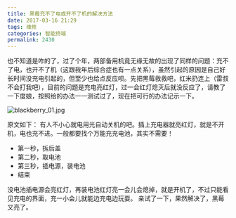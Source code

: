 ```yaml
---
title: 黑莓充不了电或开不了机的解决方法
date: 2017-03-16 21:29
tags: 维修
categories: 智能终端
permalink: 2430
---
```


也不知道是咋的了，过了个年，两部备用机竟无缘无故的出现了同样的问题：充不了电，也开不了机（这跟我年后综合症也有一点关系），虽然引起的原因是自己好长时间没充电引起的，但至少也给点反应呗。先把黑莓救救吧，红米扔连上（雷叔不会打我吧），目前的问题是充电亮红灯，过一会红灯熄灭后就没反应了，请教了一下度娘，按照给的办法一一测试过了，现在把可行的办法记示一下。


<!--more-->

![blackberry_01.jpg][1]

原文如下：
有人不小心就电用光自动关机的吧。插上充电器就亮红灯，就是不开机，电也充不进。一般都要找个万能充充电池，其实不需要！
 - 第一秒，拆后盖
 - 第二秒，取电池
 - 第三秒，插电源，装电池
 - 结束

没电池插电源会亮红灯，再装电池红灯亮一会儿会熄掉，就是开机了，不过只能看见充电的界面，充一小会儿就能边充电边玩耍。
亲试了一下，果然解决了，黑莓又亮了。





  [1]: https://cdn.uu126.cn/usr/uploads/2017/03/2066879752.jpg